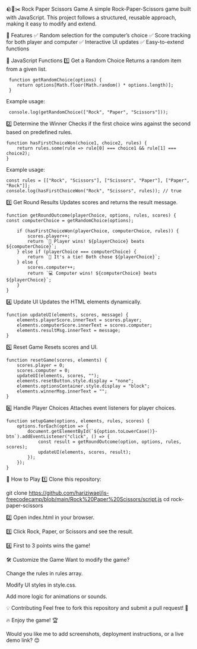 🪨📜✂️ Rock Paper Scissors Game
A simple Rock-Paper-Scissors game built with JavaScript. This project follows a structured, reusable approach, making it easy to modify and extend.

📌 Features
✅ Random selection for the computer’s choice
✅ Score tracking for both player and computer
✅ Interactive UI updates
✅ Easy-to-extend functions

🚀 JavaScript Functions
1️⃣ Get a Random Choice
Returns a random item from a given list.

     function getRandomChoice(options) {
        return options[Math.floor(Math.random() * options.length)];
     }
Example usage:

     console.log(getRandomChoice(["Rock", "Paper", "Scissors"]));
2️⃣ Determine the Winner
Checks if the first choice wins against the second based on predefined rules.


	function hasFirstChoiceWon(choice1, choice2, rules) {
	    return rules.some(rule => rule[0] === choice1 && rule[1] === choice2);
	}
Example usage:


	const rules = [["Rock", "Scissors"], ["Scissors", "Paper"], ["Paper", "Rock"]];
	console.log(hasFirstChoiceWon("Rock", "Scissors", rules)); // true
3️⃣ Get Round Results
Updates scores and returns the result message.


    function getRoundOutcome(playerChoice, options, rules, scores) {
    const computerChoice = getRandomChoice(options);
	    
	    if (hasFirstChoiceWon(playerChoice, computerChoice, rules)) {
	        scores.player++;
	        return `🎉 Player wins! ${playerChoice} beats ${computerChoice}`;
	    } else if (playerChoice === computerChoice) {
	        return `🤝 It's a tie! Both chose ${playerChoice}`;
	    } else {
	        scores.computer++;
	        return `💻 Computer wins! ${computerChoice} beats ${playerChoice}`;
	    }
	}
4️⃣ Update UI
Updates the HTML elements dynamically.


	function updateUI(elements, scores, message) {
	    elements.playerScore.innerText = scores.player;
	    elements.computerScore.innerText = scores.computer;
	    elements.resultMsg.innerText = message;
	}
5️⃣ Reset Game
Resets scores and UI.


	function resetGame(scores, elements) {
	    scores.player = 0;
	    scores.computer = 0;
	    updateUI(elements, scores, "");
	    elements.resetButton.style.display = "none";
	    elements.optionsContainer.style.display = "block";
	    elements.winnerMsg.innerText = "";
	}
6️⃣ Handle Player Choices
Attaches event listeners for player choices.
 
	function setupGame(options, elements, rules, scores) {
	    options.forEach(option => {
	        document.getElementById(`${option.toLowerCase()}-btn`).addEventListener("click", () => {
	            const result = getRoundOutcome(option, options, rules, scores);
	            updateUI(elements, scores, result);
	        });
	    });
	}
 
🎯 How to Play
1️⃣ Clone this repository:

git clone https://github.com/hariziwael/js-freecodecamp/blob/main/Rock%20Paper%20Scissors/script.js
cd rock-paper-scissors

2️⃣ Open index.html in your browser.

3️⃣ Click Rock, Paper, or Scissors and see the result.

4️⃣ First to 3 points wins the game!

🛠️ Customize the Game
Want to modify the game?

Change the rules in rules array.

Modify UI styles in style.css.

Add more logic for animations or sounds.

💡 Contributing
Feel free to fork this repository and submit a pull request! 🚀

🔥 Enjoy the game! 🏆

Would you like me to add screenshots, deployment instructions, or a live demo link? 😊
